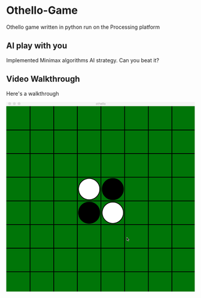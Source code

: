 # Othello-Game
Othello game written in python run on the Processing platform


## AI play with you
Implemented Minimax algorithms AI strategy. 
Can you beat it?

## Video Walkthrough

Here's a walkthrough

<img src='Othello.gif' title='Video Walkthrough' width='' alt='Video Walkthrough' />

